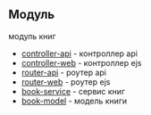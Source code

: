 ## Модуль
модуль книг

- [controller-api](controller/book.controller.ts) - контроллер api
- [controller-web](controller/book-view.controller.js) - контроллер ejs
- [router-api](router/book.router.ts) - роутер api
- [router-web](router/book-library.router.ts) - роутер ejs
- [book-service](service/book.service.ts) - сервис книг
- [book-model](model/book.model.ts) - модель книги
